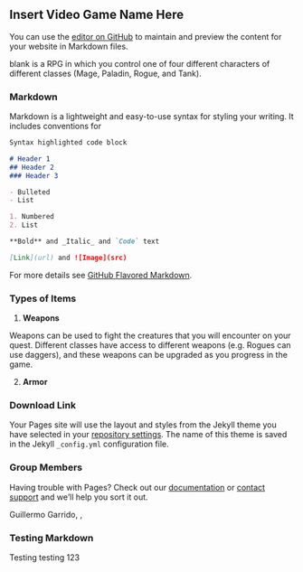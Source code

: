 ## Insert Video Game Name Here

You can use the [editor on GitHub](https://github.com/GuillermoGarrido/mlhLocalHackDay2017/edit/master/README.md) to maintain and preview the content for your website in Markdown files.

blank is a RPG in which you control one of four different characters of different classes (Mage, Paladin, Rogue, and Tank).

### Markdown

Markdown is a lightweight and easy-to-use syntax for styling your writing. It includes conventions for

```markdown
Syntax highlighted code block

# Header 1
## Header 2
### Header 3

- Bulleted
- List

1. Numbered
2. List

**Bold** and _Italic_ and `Code` text

[Link](url) and ![Image](src)
```

For more details see [GitHub Flavored Markdown](https://guides.github.com/features/mastering-markdown/).

### Types of Items
1. <b>Weapons</b>

Weapons can be used to fight the creatures that you will encounter on your quest. Different classes have access to different weapons (e.g. Rogues can use daggers), and these weapons can be upgraded as you progress in the game. 
  
2. **Armor**
  

### Download Link

Your Pages site will use the layout and styles from the Jekyll theme you have selected in your [repository settings](https://github.com/GuillermoGarrido/mlhLocalHackDay2017/settings). The name of this theme is saved in the Jekyll `_config.yml` configuration file.

### Group Members

Having trouble with Pages? Check out our [documentation](https://help.github.com/categories/github-pages-basics/) or [contact support](https://github.com/contact) and we’ll help you sort it out.

Guillermo Garrido, , 

### Testing Markdown

Testing testing 123

